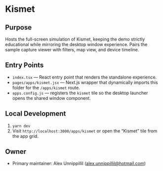 # Kismet

## Purpose
Hosts the full-screen simulation of Kismet, keeping the demo strictly educational while mirroring the desktop window experience. Pairs the sample capture viewer with filters, map view, and device timeline.

## Entry Points
- `index.tsx` — React entry point that renders the standalone experience.
- `pages/apps/kismet.jsx` — Next.js wrapper that dynamically imports this folder for the `/apps/kismet` route.
- `apps.config.js` — registers the `kismet` tile so the desktop launcher opens the shared window component.

## Local Development
1. `yarn dev`
2. Visit `http://localhost:3000/apps/kismet` or open the “Kismet” tile from the app grid.

## Owner
- Primary maintainer: Alex Unnippillil (alex.unnippillil@hotmail.com)
